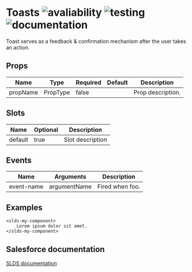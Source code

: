 # Toasts ![avaliability](https://img.shields.io/badge/avaliability-available-green.svg)  ![testing](https://img.shields.io/badge/coverage-0%25-red.svg) ![documentation](https://img.shields.io/badge/documentation-draft-red.svg)

Toast serves as a feedback & confirmation mechanism after the user takes an action.

## Props

| Name      | Type    | Required | Default | Description |
| -------- | -------- | -------- | ------- | ----------- |
| propName | PropType | false    |         | Prop description. |

## Slots

| Name    | Optional | Description |
| ------- | -------- | ----------- |
| default | true     | Slot description |


## Events

| Name       | Arguments    | Description                            |
| ---------- | ------------ | -------------------------------------- |
| event-name | argumentName | Fired when foo. |

## Examples

```vue
<slds-my-component>
    Lorem ipsum dolor sit amet.
</slds-my-component>
```

## Salesforce documentation
[SLDS documentation](https://www.lightningdesignsystem.com/components/toast/)
